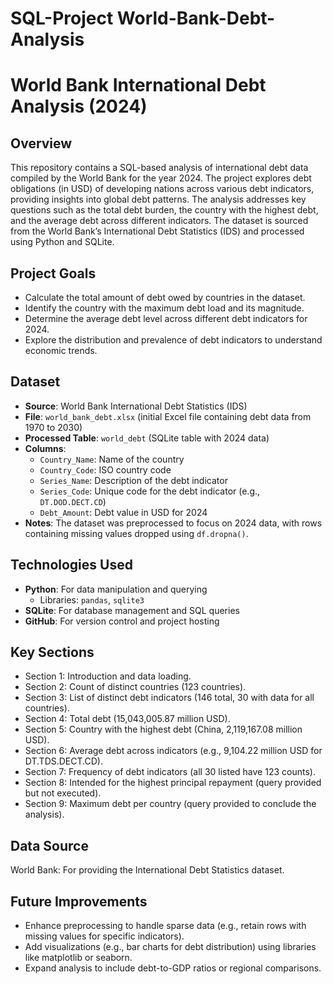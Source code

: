 # SQL-Project World-Bank-Debt-Analysis
# World Bank International Debt Analysis (2024)

## Overview

This repository contains a SQL-based analysis of international debt data compiled by the World Bank for the year 2024. The project explores debt obligations (in USD) of developing nations across various debt indicators, providing insights into global debt patterns. The analysis addresses key questions such as the total debt burden, the country with the highest debt, and the average debt across different indicators. The dataset is sourced from the World Bank’s International Debt Statistics (IDS) and processed using Python and SQLite.

## Project Goals

- Calculate the total amount of debt owed by countries in the dataset.
- Identify the country with the maximum debt load and its magnitude.
- Determine the average debt level across different debt indicators for 2024.
- Explore the distribution and prevalence of debt indicators to understand economic trends.

## Dataset

- **Source**: World Bank International Debt Statistics (IDS)
- **File**: `world_bank_debt.xlsx` (initial Excel file containing debt data from 1970 to 2030)
- **Processed Table**: `world_debt` (SQLite table with 2024 data)
- **Columns**:
  - `Country_Name`: Name of the country
  - `Country_Code`: ISO country code
  - `Series_Name`: Description of the debt indicator
  - `Series_Code`: Unique code for the debt indicator (e.g., `DT.DOD.DECT.CD`)
  - `Debt_Amount`: Debt value in USD for 2024
- **Notes**: The dataset was preprocessed to focus on 2024 data, with rows containing missing values dropped using `df.dropna()`.

## Technologies Used

- **Python**: For data manipulation and querying
  - Libraries: `pandas`, `sqlite3`
- **SQLite**: For database management and SQL queries
- **GitHub**: For version control and project hosting


## Key Sections

- Section 1: Introduction and data loading.
- Section 2: Count of distinct countries (123 countries).
- Section 3: List of distinct debt indicators (146 total, 30 with data for all countries).
- Section 4: Total debt (15,043,005.87 million USD).
- Section 5: Country with the highest debt (China, 2,119,167.08 million USD).
- Section 6: Average debt across indicators (e.g., 9,104.22 million USD for DT.TDS.DECT.CD).
- Section 7: Frequency of debt indicators (all 30 listed have 123 counts).
- Section 8: Intended for the highest principal repayment (query provided but not executed).
- Section 9: Maximum debt per country (query provided to conclude the analysis).

## Data Source
World Bank: For providing the International Debt Statistics dataset.

## Future Improvements
- Enhance preprocessing to handle sparse data (e.g., retain rows with missing values for specific indicators).
- Add visualizations (e.g., bar charts for debt distribution) using libraries like matplotlib or seaborn.
- Expand analysis to include debt-to-GDP ratios or regional comparisons.
